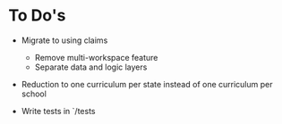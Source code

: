 # To Do's

- Migrate to using claims
  - Remove multi-workspace feature
  - Separate data and logic layers

- Reduction to one curriculum per state instead of one curriculum per school

- Write tests in `/tests